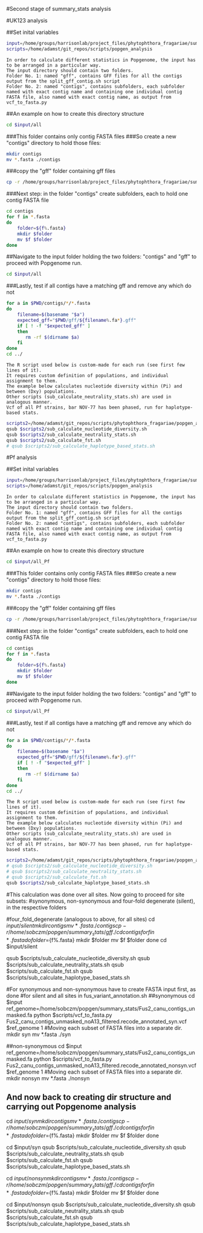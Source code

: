#Second stage of summary_stats analysis

#UK123 analysis

##Set inital variables

```bash
input=/home/groups/harrisonlab/project_files/phytophthora_fragariae/summary_stats
scripts=/home/adamst/git_repos/scripts/popgen_analysis
```

```
In order to calculate different statistics in Popgenome, the input has to be arranged in a particular way.
The input directory should contain two folders.
Folder No. 1: named "gff", contains GFF files for all the contigs output from the split_gff_contig.sh script
Folder No. 2: named "contigs", contains subfolders, each subfolder named with exact contig name and containing one individual contig FASTA file, also named with exact contig name, as output from vcf_to_fasta.py
```

##An example on how to create this directory structure

```bash
cd $input/all
```

###This folder contains only contig FASTA files
###So create a new "contigs" directory to hold those files:

```bash
mkdir contigs
mv *.fasta ./contigs
```

###copy the "gff" folder containing gff files

```bash
cp -r /home/groups/harrisonlab/project_files/phytophthora_fragariae/summary_stats/gff ./
```

###Next step: in the folder "contigs" create subfolders, each to hold one contig FASTA file

```bash
cd contigs
for f in *.fasta
do
    folder=${f%.fasta}
    mkdir $folder
    mv $f $folder
done
```

##Navigate to the input folder holding the two folders: "contigs" and "gff" to proceed with Popgenome run.

```bash
cd $input/all
```

###Lastly, test if all contigs have a matching gff and remove any which do not

```bash
for a in $PWD/contigs/*/*.fasta
do
    filename=$(basename "$a")
    expected_gff="$PWD/gff/${filename%.fa*}.gff"
    if [ ! -f "$expected_gff" ]
    then
       rm -rf $(dirname $a)
    fi
done
cd ../
```

```
The R script used below is custom-made for each run (see first few lines of it).
It requires custom definition of populations, and individual assignment to them.
The example below calculates nucleotide diversity within (Pi) and between (Dxy) populations.
Other scripts (sub_calculate_neutrality_stats.sh) are used in analogous manner.
Vcf of all Pf strains, bar NOV-77 has been phased, run for haplotype-based stats.
```

```bash
scripts2=/home/adamst/git_repos/scripts/phytophthora_fragariae/popgen_analysis/popgenome_scripts
qsub $scripts2/sub_calculate_nucleotide_diversity.sh
qsub $scripts2/sub_calculate_neutrality_stats.sh
qsub $scripts2/sub_calculate_fst.sh
# qsub $scripts2/sub_calculate_haplotype_based_stats.sh
```

<!-- #This calculation was done over all sites. Now going to proceed for site subsets:
#synonymous, non-synonymous and four-fold degenerate (silent), in the respective folders

#four_fold_degenerate (analogous to above, for all sites)
cd $input/silent
mkdir contigs
mv *.fasta ./contigs
cp -r /home/sobczm/popgen/summary_stats/gff ./
cd contigs
for f in *.fasta
do
folder=${f%.fasta}
mkdir $folder
mv $f $folder
done
cd $input/silent

qsub $scripts/sub_calculate_nucleotide_diversity.sh
qsub $scripts/sub_calculate_neutrality_stats.sh
qsub $scripts/sub_calculate_fst.sh
qsub $scripts/sub_calculate_haplotype_based_stats.sh

#For synonymous and non-synonymous have to create FASTA input first, as done
#for silent and all sites in fus_variant_annotation.sh
##synonymous
cd $input
ref_genome=/home/sobczm/popgen/summary_stats/Fus2_canu_contigs_unmasked.fa
python $scripts/vcf_to_fasta.py Fus2_canu_contigs_unmasked_noA13_filtered.recode_annotated_syn.vcf $ref_genome 1
#Moving each subset of FASTA files into a separate dir.
mkdir syn
mv *.fasta ./syn

##non-synonymous
cd $input
ref_genome=/home/sobczm/popgen/summary_stats/Fus2_canu_contigs_unmasked.fa
python $scripts/vcf_to_fasta.py Fus2_canu_contigs_unmasked_noA13_filtered.recode_annotated_nonsyn.vcf $ref_genome 1
#Moving each subset of FASTA files into a separate dir.
mkdir nonsyn
mv *.fasta ./nonsyn

## And now back to creating dir structure and carrying out Popgenome analysis
cd $input/syn
mkdir contigs
mv *.fasta ./contigs
cp -r /home/sobczm/popgen/summary_stats/gff ./
cd contigs
for f in *.fasta
do
folder=${f%.fasta}
mkdir $folder
mv $f $folder
done

cd $input/syn
qsub $scripts/sub_calculate_nucleotide_diversity.sh
qsub $scripts/sub_calculate_neutrality_stats.sh
qsub $scripts/sub_calculate_fst.sh
qsub $scripts/sub_calculate_haplotype_based_stats.sh

cd $input/nonsyn
mkdir contigs
mv *.fasta ./contigs
cp -r /home/sobczm/popgen/summary_stats/gff ./
cd contigs
for f in *.fasta
do
folder=${f%.fasta}
mkdir $folder
mv $f $folder
done

cd $input/nonsyn
qsub $scripts/sub_calculate_nucleotide_diversity.sh
qsub $scripts/sub_calculate_neutrality_stats.sh
qsub $scripts/sub_calculate_fst.sh
qsub $scripts/sub_calculate_haplotype_based_stats.sh -->

#Pf analysis

##Set inital variables

```bash
input=/home/groups/harrisonlab/project_files/phytophthora_fragariae/summary_stats
scripts=/home/adamst/git_repos/scripts/popgen_analysis
```

```
In order to calculate different statistics in Popgenome, the input has to be arranged in a particular way.
The input directory should contain two folders.
Folder No. 1: named "gff", contains GFF files for all the contigs output from the split_gff_contig.sh script
Folder No. 2: named "contigs", contains subfolders, each subfolder named with exact contig name and containing one individual contig FASTA file, also named with exact contig name, as output from vcf_to_fasta.py
```

##An example on how to create this directory structure

```bash
cd $input/all_Pf
```

###This folder contains only contig FASTA files
###So create a new "contigs" directory to hold those files:

```bash
mkdir contigs
mv *.fasta ./contigs
```

###copy the "gff" folder containing gff files

```bash
cp -r /home/groups/harrisonlab/project_files/phytophthora_fragariae/summary_stats/gff ./
```

###Next step: in the folder "contigs" create subfolders, each to hold one contig FASTA file

```bash
cd contigs
for f in *.fasta
do
    folder=${f%.fasta}
    mkdir $folder
    mv $f $folder
done
```

##Navigate to the input folder holding the two folders: "contigs" and "gff" to proceed with Popgenome run.

```bash
cd $input/all_Pf
```

###Lastly, test if all contigs have a matching gff and remove any which do not

```bash
for a in $PWD/contigs/*/*.fasta
do
    filename=$(basename "$a")
    expected_gff="$PWD/gff/${filename%.fa*}.gff"
    if [ ! -f "$expected_gff" ]
    then
       rm -rf $(dirname $a)
    fi
done
cd ../
```

```
The R script used below is custom-made for each run (see first few lines of it).
It requires custom definition of populations, and individual assignment to them.
The example below calculates nucleotide diversity within (Pi) and between (Dxy) populations.
Other scripts (sub_calculate_neutrality_stats.sh) are used in analogous manner.
Vcf of all Pf strains, bar NOV-77 has been phased, run for haplotype-based stats.
```

```bash
scripts2=/home/adamst/git_repos/scripts/phytophthora_fragariae/popgen_analysis/popgenome_scripts
# qsub $scripts2/sub_calculate_nucleotide_diversity.sh
# qsub $scripts2/sub_calculate_neutrality_stats.sh
# qsub $scripts2/sub_calculate_fst.sh
qsub $scripts2/sub_calculate_haplotype_based_stats.sh
```

#This calculation was done over all sites. Now going to proceed for site subsets:
#synonymous, non-synonymous and four-fold degenerate (silent), in the respective folders

#four_fold_degenerate (analogous to above, for all sites)
cd $input/silent
mkdir contigs
mv *.fasta ./contigs
cp -r /home/sobczm/popgen/summary_stats/gff ./
cd contigs
for f in *.fasta
do
folder=${f%.fasta}
mkdir $folder
mv $f $folder
done
cd $input/silent

qsub $scripts/sub_calculate_nucleotide_diversity.sh
qsub $scripts/sub_calculate_neutrality_stats.sh
qsub $scripts/sub_calculate_fst.sh
qsub $scripts/sub_calculate_haplotype_based_stats.sh

#For synonymous and non-synonymous have to create FASTA input first, as done
#for silent and all sites in fus_variant_annotation.sh
##synonymous
cd $input
ref_genome=/home/sobczm/popgen/summary_stats/Fus2_canu_contigs_unmasked.fa
python $scripts/vcf_to_fasta.py Fus2_canu_contigs_unmasked_noA13_filtered.recode_annotated_syn.vcf $ref_genome 1
#Moving each subset of FASTA files into a separate dir.
mkdir syn
mv *.fasta ./syn

##non-synonymous
cd $input
ref_genome=/home/sobczm/popgen/summary_stats/Fus2_canu_contigs_unmasked.fa
python $scripts/vcf_to_fasta.py Fus2_canu_contigs_unmasked_noA13_filtered.recode_annotated_nonsyn.vcf $ref_genome 1
#Moving each subset of FASTA files into a separate dir.
mkdir nonsyn
mv *.fasta ./nonsyn

## And now back to creating dir structure and carrying out Popgenome analysis
cd $input/syn
mkdir contigs
mv *.fasta ./contigs
cp -r /home/sobczm/popgen/summary_stats/gff ./
cd contigs
for f in *.fasta
do
folder=${f%.fasta}
mkdir $folder
mv $f $folder
done

cd $input/syn
qsub $scripts/sub_calculate_nucleotide_diversity.sh
qsub $scripts/sub_calculate_neutrality_stats.sh
qsub $scripts/sub_calculate_fst.sh
qsub $scripts/sub_calculate_haplotype_based_stats.sh

cd $input/nonsyn
mkdir contigs
mv *.fasta ./contigs
cp -r /home/sobczm/popgen/summary_stats/gff ./
cd contigs
for f in *.fasta
do
folder=${f%.fasta}
mkdir $folder
mv $f $folder
done

cd $input/nonsyn
qsub $scripts/sub_calculate_nucleotide_diversity.sh
qsub $scripts/sub_calculate_neutrality_stats.sh
qsub $scripts/sub_calculate_fst.sh
qsub $scripts/sub_calculate_haplotype_based_stats.sh
